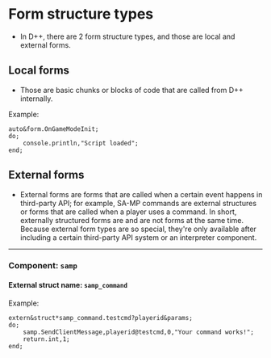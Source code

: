 # Form structure types

- In D++, there are 2 form structure types, and those are local and external forms.

## Local forms

- Those are basic chunks or blocks of code that are called from D++ internally.

Example:

```pawn
auto&form.OnGameModeInit;
do;
	console.println,"Script loaded";
end;
```

## External forms

- External forms are forms that are called when a certain event happens in third-party API; for example, SA-MP commands are external structures or forms that are called when a player uses a command. In short, externally structured forms are and are not forms at the same time. Because external form types are so special, they're only available after including a certain third-party API system or an interpreter component.

-----------------------------------------------------------------

### Component: `samp`

#### External struct name: `samp_command`

Example:

```pawn
extern&struct*samp_command.testcmd?playerid&params;
do;
	samp.SendClientMessage,playerid@testcmd,0,"Your command works!";
	return.int,1;
end;
```